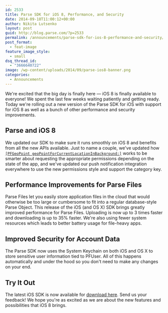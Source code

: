 ```yaml
---
id: 2533
title: Parse SDK for iOS 8, Performance, and Security
date: 2014-09-18T11:00:12+00:00
author: Nikita Lutsenko
layout: post
guid: http://blog.parse.com/?p=2533
permalink: /announcements/parse-sdk-for-ios-8-performance-and-security/
post_format:
  - feat-image
feature_image_style:
  - small
dsq_thread_id:
  - "3666640722"
image: /wp-content/uploads/2014/09/parse-ios8-banner.png
categories:
  - Announcements
---
```

We're excited that the big day is finally here — iOS 8 is finally available to everyone! We spent the last few weeks waiting patiently and getting ready. Today we're rolling out a new version of the Parse SDK for iOS with support for iOS 8 as well as a bunch of other performance and security improvements.

## Parse and iOS 8

We updated our SDK to make sure it runs smoothly on iOS 8 and benefits from all the new APIs available. Just to name a couple, we've updated how [`[PFGeoPoint geoPointForCurrentLocationInBackground:]`](https://parse.com/docs/ios/api/Classes/PFGeoPoint.html#//api/name/geoPointForCurrentLocationInBackground:) works to be smarter about requesting the appropriate permissions depending on the state of the app, and we've updated our push notification integration everywhere to use the new permissions style and support the category key.

## Performance Improvements for Parse Files

Parse Files let you easily store application files in the cloud that would otherwise be too large or cumbersome to fit into a regular database-style Parse Object. This release of the iOS (and OS X) SDK brings greatly improved performance for Parse Files. Uploading is now up to 3 times faster and downloading is up to 35% faster. We're also using fewer system resources which leads to better battery usage for file-heavy apps.

## Improved Security for Account Data

The Parse SDK now uses the System Keychain on both iOS and OS X to store sensitive user information tied to PFUser. All of this happens automatically and under the hood so you don't need to make any changes on your end.

## Try It Out

The latest iOS SDK is now available for <a href="https://parse.com/docs/downloads/" target="_blank">download here</a>. Send us your feedback! We hope you're as excited as we are about the new features and possibilities that iOS 8 brings.